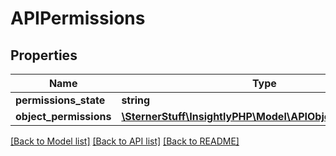 # APIPermissions

## Properties
Name | Type | Description | Notes
------------ | ------------- | ------------- | -------------
**permissions_state** | **string** |  | [optional] 
**object_permissions** | [**\SternerStuff\InsightlyPHP\Model\APIObjectPermissions[]**](APIObjectPermissions.md) |  | [optional] 

[[Back to Model list]](../README.md#documentation-for-models) [[Back to API list]](../README.md#documentation-for-api-endpoints) [[Back to README]](../README.md)


